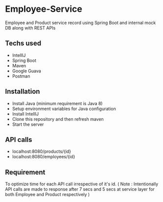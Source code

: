 # Employee-Service

Employee and Product service record  using Spring Boot and internal mock DB along with REST APIs

## Techs used

- IntellIJ
- Spring Boot
- Maven
- Google Guava
- Postman

## Installation

- Install Java (minimum requirement is Java 8)
- Setup environment variables for Java configuration
- Install IntellIJ
- Clone this repository and then refresh maven
- Start the server

## API calls

- localhost:8080/products/{id}
- localhost:8080/employees/{id}

## Requirement

To optimize time for each API call irrespective of it's id. ( Note : Intentionally API calls are made to response after 7 secs and 5 secs at service layer for both Employee and Product respectively )

